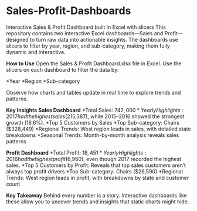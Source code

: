 # Sales-Profit-Dashboards
Interactive Sales & Profit Dashboard built in Excel with slicers
This repository contains two interactive Excel dashboards—Sales and Profit—designed to turn raw data into actionable insights. The dashboards use slicers to filter by year, region, and sub-category, making them fully dynamic and interactive.

**How to Use**
Open the Sales & Profit Dashboard.xlsx file in Excel.
Use the slicers on each dashboard to filter the data by:

*Year
*Region
*Sub-category

Observe how charts and tables update in real time to explore trends and patterns.

**Key Insights**
**Sales Dashboard**
*Total Sales: $742,000
*Yearly Highlights: 2017 had the highest sales ($215,387), while 2015–2016 showed the strongest growth (16.6%).
*Top 5 Customers by Sales
*Top Sub-category: Chairs ($328,449)
*Regional Trends: West region leads in sales, with detailed state breakdowns
*Seasonal Trends: Month-by-month analysis reveals sales patterns

**Profit Dashboard**
*Total Profit: $18,451
*Yearly Highlights: 2016 had the highest profit ($6,960), even though 2017 recorded the highest sales.
*Top 5 Customers by Profit: Reveals that top sales customers aren’t always top profit drivers
*Top Sub-category: Chairs ($26,590)
*Regional Trends: West region leads in profit, with breakdowns by state and customer count

**Key Takeaway**
Behind every number is a story. Interactive dashboards like these allow you to uncover trends and insights that static charts might hide.
